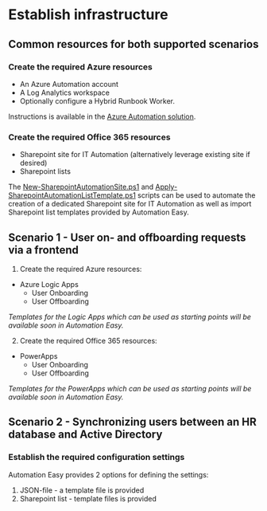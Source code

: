 ﻿# Establish infrastructure

## Common resources for both supported scenarios

### Create the required Azure resources

- An Azure Automation account
- A Log Analytics workspace
- Optionally configure a Hybrid Runbook Worker.

Instructions is available in the [Azure Automation solution](/../../Features/Azure-Automation/04%20-%20installation.md).

### Create the required Office 365 resources

- Sharepoint site for IT Automation (alternatively leverage existing site if desired)
- Sharepoint lists

The [New-SharepointAutomationSite.ps1](https://github.com/CrayonAS/AutomationEasy/blob/master/deploy/user-management/Office%20365/Sharepoint%20Online/New-SharepointAutomationSite.ps1) and [Apply-SharepointAutomationListTemplate.ps1](https://github.com/CrayonAS/AutomationEasy/blob/master/deploy/user-management/Office%20365/Sharepoint%20Online/Apply-SharepointAutomationListTemplate.ps1) scripts can be used to automate the creation of a dedicated Sharepoint site for IT Automation as well as import Sharepoint list templates provided by Automation Easy.

## Scenario 1 - User on- and offboarding requests via a frontend

1. Create the required Azure resources:

- Azure Logic Apps
  - User Onboarding
  - User Offboarding

*Templates for the Logic Apps which can be used as starting points will be available soon in Automation Easy.*
<!-- markdownlint-disable MD029 -->

2. Create the required Office 365 resources:

<!-- markdownlint-enable MD029 -->

- PowerApps
  - User Onboarding
  - User Offboarding

*Templates for the PowerApps which can be used as starting points will be available soon in Automation Easy.*

## Scenario 2 - Synchronizing users between an HR database and Active Directory

### Establish the required configuration settings

Automation Easy provides 2 options for defining the settings:

1. JSON-file - a template file is provided
2. Sharepoint list - template files is provided